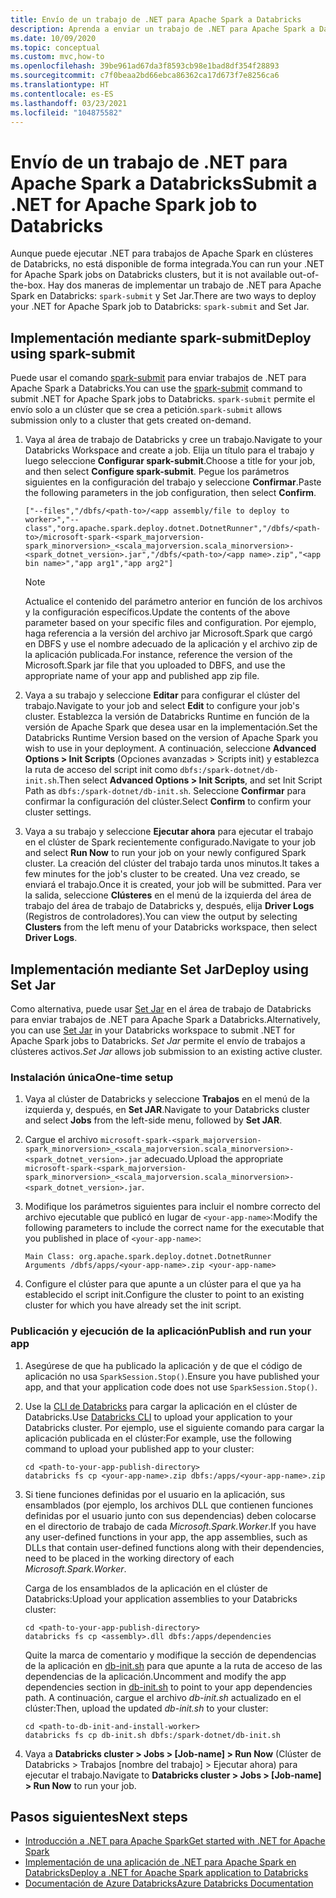 ```yaml
---
title: Envío de un trabajo de .NET para Apache Spark a Databricks
description: Aprenda a enviar un trabajo de .NET para Apache Spark a Databricks mediante spark-submit y Set Jar.
ms.date: 10/09/2020
ms.topic: conceptual
ms.custom: mvc,how-to
ms.openlocfilehash: 39be961ad67da3f8593cb98e1bad8df354f28893
ms.sourcegitcommit: c7f0beaa2bd66ebca86362ca17d673f7e8256ca6
ms.translationtype: HT
ms.contentlocale: es-ES
ms.lasthandoff: 03/23/2021
ms.locfileid: "104875582"
---
```

# <a name="submit-a-net-for-apache-spark-job-to-databricks"></a><span data-ttu-id="a9845-103">Envío de un trabajo de .NET para Apache Spark a Databricks</span><span class="sxs-lookup"><span data-stu-id="a9845-103">Submit a .NET for Apache Spark job to Databricks</span></span>

<span data-ttu-id="a9845-104">Aunque puede ejecutar .NET para trabajos de Apache Spark en clústeres de Databricks, no está disponible de forma integrada.</span><span class="sxs-lookup"><span data-stu-id="a9845-104">You can run your .NET for Apache Spark jobs on Databricks clusters, but it is not available out-of-the-box.</span></span> <span data-ttu-id="a9845-105">Hay dos maneras de implementar un trabajo de .NET para Apache Spark en Databricks: `spark-submit` y Set Jar.</span><span class="sxs-lookup"><span data-stu-id="a9845-105">There are two ways to deploy your .NET for Apache Spark job to Databricks: `spark-submit` and Set Jar.</span></span>

## <a name="deploy-using-spark-submit"></a><span data-ttu-id="a9845-106">Implementación mediante spark-submit</span><span class="sxs-lookup"><span data-stu-id="a9845-106">Deploy using spark-submit</span></span>

<span data-ttu-id="a9845-107">Puede usar el comando [spark-submit](https://spark.apache.org/docs/latest/submitting-applications.html) para enviar trabajos de .NET para Apache Spark a Databricks.</span><span class="sxs-lookup"><span data-stu-id="a9845-107">You can use the [spark-submit](https://spark.apache.org/docs/latest/submitting-applications.html) command to submit .NET for Apache Spark jobs to Databricks.</span></span> <span data-ttu-id="a9845-108">`spark-submit` permite el envío solo a un clúster que se crea a petición.</span><span class="sxs-lookup"><span data-stu-id="a9845-108">`spark-submit` allows submission only to a cluster that gets created on-demand.</span></span>

1. <span data-ttu-id="a9845-109">Vaya al área de trabajo de Databricks y cree un trabajo.</span><span class="sxs-lookup"><span data-stu-id="a9845-109">Navigate to your Databricks Workspace and create a job.</span></span> <span data-ttu-id="a9845-110">Elija un título para el trabajo y luego seleccione **Configurar spark-submit**.</span><span class="sxs-lookup"><span data-stu-id="a9845-110">Choose a title for your job, and then select **Configure spark-submit**.</span></span> <span data-ttu-id="a9845-111">Pegue los parámetros siguientes en la configuración del trabajo y seleccione **Confirmar**.</span><span class="sxs-lookup"><span data-stu-id="a9845-111">Paste the following parameters in the job configuration, then select **Confirm**.</span></span>

    ```
    ["--files","/dbfs/<path-to>/<app assembly/file to deploy to worker>","--class","org.apache.spark.deploy.dotnet.DotnetRunner","/dbfs/<path-to>/microsoft-spark-<spark_majorversion-spark_minorversion>_<scala_majorversion.scala_minorversion>-<spark_dotnet_version>.jar","/dbfs/<path-to>/<app name>.zip","<app bin name>","app arg1","app arg2"]
    ```

    > [!NOTE]
    > <span data-ttu-id="a9845-112">Actualice el contenido del parámetro anterior en función de los archivos y la configuración específicos.</span><span class="sxs-lookup"><span data-stu-id="a9845-112">Update the contents of the above parameter based on your specific files and configuration.</span></span> <span data-ttu-id="a9845-113">Por ejemplo, haga referencia a la versión del archivo jar Microsoft.Spark que cargó en DBFS y use el nombre adecuado de la aplicación y el archivo zip de la aplicación publicada.</span><span class="sxs-lookup"><span data-stu-id="a9845-113">For instance, reference the version of the Microsoft.Spark jar file that you uploaded to DBFS, and use the appropriate name of your app and published app zip file.</span></span>

2. <span data-ttu-id="a9845-114">Vaya a su trabajo y seleccione **Editar** para configurar el clúster del trabajo.</span><span class="sxs-lookup"><span data-stu-id="a9845-114">Navigate to your job and select **Edit** to configure your job's cluster.</span></span> <span data-ttu-id="a9845-115">Establezca la versión de Databricks Runtime en función de la versión de Apache Spark que desea usar en la implementación.</span><span class="sxs-lookup"><span data-stu-id="a9845-115">Set the Databricks Runtime Version based on the version of Apache Spark you wish to use in your deployment.</span></span> <span data-ttu-id="a9845-116">A continuación, seleccione **Advanced Options > Init Scripts** (Opciones avanzadas > Scripts init) y establezca la ruta de acceso del script init como `dbfs:/spark-dotnet/db-init.sh`.</span><span class="sxs-lookup"><span data-stu-id="a9845-116">Then select **Advanced Options > Init Scripts**, and set Init Script Path as `dbfs:/spark-dotnet/db-init.sh`.</span></span> <span data-ttu-id="a9845-117">Seleccione **Confirmar** para confirmar la configuración del clúster.</span><span class="sxs-lookup"><span data-stu-id="a9845-117">Select **Confirm** to confirm your cluster settings.</span></span>

3. <span data-ttu-id="a9845-118">Vaya a su trabajo y seleccione **Ejecutar ahora** para ejecutar el trabajo en el clúster de Spark recientemente configurado.</span><span class="sxs-lookup"><span data-stu-id="a9845-118">Navigate to your job and select **Run Now** to run your job on your newly configured Spark cluster.</span></span> <span data-ttu-id="a9845-119">La creación del clúster del trabajo tarda unos minutos.</span><span class="sxs-lookup"><span data-stu-id="a9845-119">It takes a few minutes for the job's cluster to be created.</span></span> <span data-ttu-id="a9845-120">Una vez creado, se enviará el trabajo.</span><span class="sxs-lookup"><span data-stu-id="a9845-120">Once it is created, your job will be submitted.</span></span> <span data-ttu-id="a9845-121">Para ver la salida, seleccione **Clústeres** en el menú de la izquierda del área de trabajo del área de trabajo de Databricks y, después, elija **Driver Logs** (Registros de controladores).</span><span class="sxs-lookup"><span data-stu-id="a9845-121">You can view the output by selecting **Clusters** from the left menu of your Databricks workspace, then select **Driver Logs**.</span></span>

## <a name="deploy-using-set-jar"></a><span data-ttu-id="a9845-122">Implementación mediante Set Jar</span><span class="sxs-lookup"><span data-stu-id="a9845-122">Deploy using Set Jar</span></span>

<span data-ttu-id="a9845-123">Como alternativa, puede usar [Set Jar](/azure/databricks/jobs#--create-a-job) en el área de trabajo de Databricks para enviar trabajos de .NET para Apache Spark a Databricks.</span><span class="sxs-lookup"><span data-stu-id="a9845-123">Alternatively, you can use [Set Jar](/azure/databricks/jobs#--create-a-job) in your Databricks workspace to submit .NET for Apache Spark jobs to Databricks.</span></span> <span data-ttu-id="a9845-124">*Set Jar* permite el envío de trabajos a clústeres activos.</span><span class="sxs-lookup"><span data-stu-id="a9845-124">*Set Jar* allows job submission to an existing active cluster.</span></span>

### <a name="one-time-setup"></a><span data-ttu-id="a9845-125">Instalación única</span><span class="sxs-lookup"><span data-stu-id="a9845-125">One-time setup</span></span>

1. <span data-ttu-id="a9845-126">Vaya al clúster de Databricks y seleccione **Trabajos** en el menú de la izquierda y, después, en **Set JAR**.</span><span class="sxs-lookup"><span data-stu-id="a9845-126">Navigate to your Databricks cluster and select **Jobs** from the left-side menu, followed by **Set JAR**.</span></span>

2. <span data-ttu-id="a9845-127">Cargue el archivo `microsoft-spark-<spark_majorversion-spark_minorversion>_<scala_majorversion.scala_minorversion>-<spark_dotnet_version>.jar` adecuado.</span><span class="sxs-lookup"><span data-stu-id="a9845-127">Upload the appropriate `microsoft-spark-<spark_majorversion-spark_minorversion>_<scala_majorversion.scala_minorversion>-<spark_dotnet_version>.jar`.</span></span>

3. <span data-ttu-id="a9845-128">Modifique los parámetros siguientes para incluir el nombre correcto del archivo ejecutable que publicó en lugar de `<your-app-name>`:</span><span class="sxs-lookup"><span data-stu-id="a9845-128">Modify the following parameters to include the correct name for the executable that you published in place of `<your-app-name>`:</span></span>

    ```
    Main Class: org.apache.spark.deploy.dotnet.DotnetRunner
    Arguments /dbfs/apps/<your-app-name>.zip <your-app-name>
    ```

4. <span data-ttu-id="a9845-129">Configure el clúster para que apunte a un clúster para el que ya ha establecido el script init.</span><span class="sxs-lookup"><span data-stu-id="a9845-129">Configure the cluster to point to an existing cluster for which you have already set the init script.</span></span>

### <a name="publish-and-run-your-app"></a><span data-ttu-id="a9845-130">Publicación y ejecución de la aplicación</span><span class="sxs-lookup"><span data-stu-id="a9845-130">Publish and run your app</span></span>

1. <span data-ttu-id="a9845-131">Asegúrese de que ha publicado la aplicación y de que el código de aplicación no usa `SparkSession.Stop()`.</span><span class="sxs-lookup"><span data-stu-id="a9845-131">Ensure you have published your app, and that your application code does not use `SparkSession.Stop()`.</span></span>

2. <span data-ttu-id="a9845-132">Use la [CLI de Databricks](/azure/databricks/dev-tools/databricks-cli) para cargar la aplicación en el clúster de Databricks.</span><span class="sxs-lookup"><span data-stu-id="a9845-132">Use [Databricks CLI](/azure/databricks/dev-tools/databricks-cli) to upload your application to your Databricks cluster.</span></span> <span data-ttu-id="a9845-133">Por ejemplo, use el siguiente comando para cargar la aplicación publicada en el clúster:</span><span class="sxs-lookup"><span data-stu-id="a9845-133">For example, use the following command to upload your published app to your cluster:</span></span>

    ```console
    cd <path-to-your-app-publish-directory>
    databricks fs cp <your-app-name>.zip dbfs:/apps/<your-app-name>.zip
    ```

3. <span data-ttu-id="a9845-134">Si tiene funciones definidas por el usuario en la aplicación, sus ensamblados (por ejemplo, los archivos DLL que contienen funciones definidas por el usuario junto con sus dependencias) deben colocarse en el directorio de trabajo de cada *Microsoft.Spark.Worker*.</span><span class="sxs-lookup"><span data-stu-id="a9845-134">If you have any user-defined functions in your app, the app assemblies, such as DLLs that contain user-defined functions along with their dependencies, need to be placed in the working directory of each *Microsoft.Spark.Worker*.</span></span>

    <span data-ttu-id="a9845-135">Carga de los ensamblados de la aplicación en el clúster de Databricks:</span><span class="sxs-lookup"><span data-stu-id="a9845-135">Upload your application assemblies to your Databricks cluster:</span></span>

    ```console
    cd <path-to-your-app-publish-directory>
    databricks fs cp <assembly>.dll dbfs:/apps/dependencies
    ```

    <span data-ttu-id="a9845-136">Quite la marca de comentario y modifique la sección de dependencias de la aplicación en [db-init.sh](https://github.com/dotnet/spark/blob/main/deployment/db-init.sh) para que apunte a la ruta de acceso de las dependencias de la aplicación.</span><span class="sxs-lookup"><span data-stu-id="a9845-136">Uncomment and modify the app dependencies section in [db-init.sh](https://github.com/dotnet/spark/blob/main/deployment/db-init.sh) to point to your app dependencies path.</span></span> <span data-ttu-id="a9845-137">A continuación, cargue el archivo *db-init.sh* actualizado en el clúster:</span><span class="sxs-lookup"><span data-stu-id="a9845-137">Then, upload the updated *db-init.sh* to your cluster:</span></span>

    ```console
    cd <path-to-db-init-and-install-worker>
    databricks fs cp db-init.sh dbfs:/spark-dotnet/db-init.sh
    ```

4. <span data-ttu-id="a9845-138">Vaya a **Databricks cluster > Jobs > [Job-name] > Run Now** (Clúster de Databricks > Trabajos [nombre del trabajo] > Ejecutar ahora) para ejecutar el trabajo.</span><span class="sxs-lookup"><span data-stu-id="a9845-138">Navigate to **Databricks cluster > Jobs > [Job-name] > Run Now** to run your job.</span></span>

## <a name="next-steps"></a><span data-ttu-id="a9845-139">Pasos siguientes</span><span class="sxs-lookup"><span data-stu-id="a9845-139">Next steps</span></span>

* [<span data-ttu-id="a9845-140">Introducción a .NET para Apache Spark</span><span class="sxs-lookup"><span data-stu-id="a9845-140">Get started with .NET for Apache Spark</span></span>](../tutorials/get-started.md)
* [<span data-ttu-id="a9845-141">Implementación de una aplicación de .NET para Apache Spark en Databricks</span><span class="sxs-lookup"><span data-stu-id="a9845-141">Deploy a .NET for Apache Spark application to Databricks</span></span>](../tutorials/databricks-deployment.md)
* [<span data-ttu-id="a9845-142">Documentación de Azure Databricks</span><span class="sxs-lookup"><span data-stu-id="a9845-142">Azure Databricks Documentation</span></span>](/azure/azure-databricks/)
